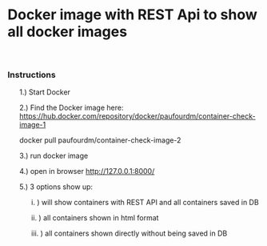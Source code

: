 
<h1>
Docker image with REST Api to show all docker images
</h1>
<br>


<h3>
Instructions
</h3>
<ul>
1.) Start Docker
</ul>
<ul>
2.) Find the Docker image here:
<a href="https://hub.docker.com/repository/docker/paufourdm/container-check-image-2">https://hub.docker.com/repository/docker/paufourdm/container-check-image-1</a><br>
<p>docker pull paufourdm/container-check-image-2</p>
</ul>
<ul>
3.) run docker image
</ul>

<ul>
4.) open in browser <a href="http://127.0.0.1:8000/">http://127.0.0.1:8000/</a>
</ul>


<ul>
5.) 3 options show up:
<ul>
	i. ) will show containers with REST API and all containers saved in DB
	
</ul>
<ul>
	ii. ) all containers shown in html format
	
</ul>
<ul>
	iii. ) all containers shown directly without being saved in DB
	
</ul>
</ul>

